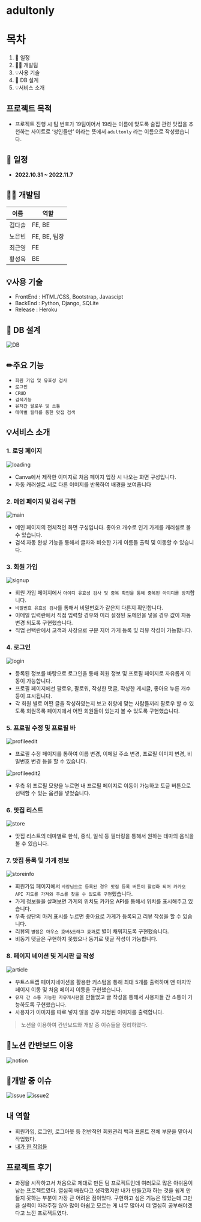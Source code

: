 # adultonly

# 목차

1. **📅** 일정
2. **🧑‍💻** 개발팀
3. 💡사용 기술
4. **🧩** DB 설계
5. 💡서비스 소개
   

## 프로젝트 목적

- 프로젝트 진행 시 팀 번호가 19팀이어서 19라는 이름에 맞도록 술집 관련 맛집을 추천하는 사이트로 ‘성인들만’ 이라는 뜻에서 `adultonly` 라는 이름으로 작성했습니다.
  

## **📅 일정**

- **2022.10.31 ~ 2022.11.7**
  

## **🧑‍💻 개발팀**

| 이름 | 역할 |
| --- | --- |
| 김다솔 | FE, BE |
| 노은빈 | FE, BE, 팀장 |
| 최근영 | FE |
| 황성욱 | BE |


## 💡사용 기술

- FrontEnd : HTML/CSS, Bootstrap, Javascipt
- BackEnd : Python, Django, SQLite
- Release : Heroku


## **🧩 DB 설계**

![DB](https://user-images.githubusercontent.com/108659935/217596883-5dcb0466-66d6-4387-af4f-f8ba48312b9c.png)


## ✏주요 기능

- `회원 가입 및 유효성 검사`
- `로그인`
- `CRUD`
- `검색기능`
- `유저간 팔로우 및 소통`
- `테마별 필터를 통한 맛집 검색`
  

## 💡서비스 소개

### 1. 로딩 페이지

![loading](https://user-images.githubusercontent.com/108659935/217586673-5d5e02bd-2e68-4f70-9a6e-01f5a94ae512.gif)

- Canva에서 제작한 이미지로 처음 페이지 입장 시 나오는 화면 구성입니다.
- 자동 캐러셀로 서로 다른 이미지를 반복하여 배경을 보여줍니다

### 2. 메인 페이지 및 검색 구현

![main](https://user-images.githubusercontent.com/108659935/217594097-25b5d6a8-ecd0-4b8e-a681-8c2e880f50bc.gif)

- 메인 페이지의 전체적인 화면 구성입니다. 좋아요 개수로 인기 가게를 캐러셀로 볼 수 있습니다.
- 검색 자동 완성 기능을 통해서 글자와 비슷한 가게 이름들 출력 및 이동할 수 있습니다.

### 3. 회원 가입

![signup](https://user-images.githubusercontent.com/108659935/217587538-ef4bfaa2-b2e2-4826-ba09-1d87a4f86e79.gif)

- 회원 가입 페이지에서 `아이디 유효성 검사 및 중복 확인을 통해 중복된 아이디를 방지`합니다.
- `비밀번호 유효성 검사`를 통해서 비밀번호가 같은지 다른지 확인합니다.
- 이메일 입력란에서 직접 입력할 경우와 미리 설정된 도메인을 넣을 경우 값이 자동 변경 되도록 구현했습니다.
- 직업 선택란에서 고객과 사장으로 구분 지어 가게 등록 및 리뷰 작성이 가능합니다.

### 4. 로그인

![login](https://user-images.githubusercontent.com/108659935/217589139-52d912eb-3705-4050-a84b-70e88d3fc14f.gif)

- 등록된 정보를 바탕으로 로그인을 통해 회원 정보 및 프로필 페이지로 자유롭게 이동이 가능합니다.
- 프로필 페이지에선 팔로우, 팔로워, 작성한 댓글, 작성한 게시글, 좋아요 누른 개수 등이 표시됩니다.
- 각 회원 별로 어떤 글을 작성하였는지 보고 취향에 맞는 사람들끼리 팔로우 할 수 있도록 회원목록 페이지에서 어떤 회원들이 있는지 볼 수 있도록 구현했습니다.

### 5. 프로필 수정 및 프로필 바

![profileedit](https://user-images.githubusercontent.com/108659935/217590511-12df0261-4774-4e70-8f3e-c5b49b103705.gif)

- 프로필 수정 페이지를 통하여 이름 변경, 이메일 주소 변경, 프로필 이미지 변경, 비밀번호 변경 등을 할 수 있습니다.

![profileedit2](https://user-images.githubusercontent.com/108659935/217591107-68a95987-8096-4d63-80cc-63d5a322bc57.gif)

- 우측 위 프로필 모양을 누르면 내 프로필 페이지로 이동이 가능하고 토글 버튼으로 선택할 수 있는 옵션을 넣었습니다.

### 6. 맛집 리스트

![store](https://user-images.githubusercontent.com/108659935/217591594-36fbf6fd-1925-4bd1-8996-ab96bc68de71.gif)

- 맛집 리스트의 테마별로 한식, 중식, 일식 등 필터링을 통해서 원하는 테마의 음식을 볼 수 있습니다.

### 7. 맛집 등록 및 가게 정보

![storeinfo](https://user-images.githubusercontent.com/108659935/217593248-b9c4dc9f-93f8-4c1f-b1dd-235cb95850e7.gif)

- 회원가입 페이지에서 `사장님으로 등록된 경우 맛집 등록 버튼이 활성화 되며 카카오 API 지도를 가져와 주소를 찾을 수 있도록 구현`했습니다.
- 가게 정보들을 살펴보면 가게의 위치도 카카오 API를 통해서 위치를 표시해주고 있습니다.
- 우측 상단의 마커 표시를 누르면 좋아요로 가게가 등록되고 리뷰 작성을 할 수 있습니다.
- 리뷰의 `별점은 마우스 호버&드래그 효과`로 별이 채워지도록 구현했습니다.
- 비동기 댓글은 구현하지 못했으나 동기로 댓글 작성이 가능합니다.

### 8. 페이지 네이션 및 게시판 글 작성

![article](https://user-images.githubusercontent.com/108659935/217595046-6999d8a0-a31f-4b2a-8033-06fea592b91f.gif)

- 부트스트랩 페이지네이션을 활용한 커스텀을 통해 최대 5개를 출력하며 맨 마지막 페이지 이동 및 처음 페이지 이동을 구현했습니다.
- `유저 간 소통 가능한 자유게시판`을 만들었고 글 작성을 통해서 사용자들 간 소통이 가능하도록 구현했습니다.
- 사용자가 이미지를 따로 넣지 않을 경우 지정된 이미지를 출력합니다.


> 노션을 이용하여 칸반보드와 개발 중 이슈들을 정리하였다.
## 📔**노션 칸반보드 이용**

![notion](https://user-images.githubusercontent.com/108659935/217596073-b336326c-f450-41de-8b6d-de384f7c07d1.png)


## 🧨개발 중 이슈

![issue](https://user-images.githubusercontent.com/108659935/217596245-96092ae5-46ce-4455-8813-f0fd5c00f6dc.png)
![issue2](https://user-images.githubusercontent.com/108659935/217596316-c16cd03f-d6f6-470b-8db5-d7d5d3550fef.png)

## 내 역할
- 회원가입, 로그인, 로그아웃 등 전반적인 회원관리 백과 프론트 전체 부분을 맡아서 작업했다.
- [내가 한 작업들](https://github.com/rhoeunbin/adultonly/pulls?q=is%3Apr+author%3Arhoeunbin)

## 프로젝트 후기
- 과정을 시작하고서 처음으로 제대로 만든 팀 프로젝트인데 여러모로 많은 아쉬움이 남는 프로젝트였다. 열심히 배웠다고 생각했지만 내가 만들고자 하는 것을 쉽게 만들지 못하는 부분이 가장 큰 어려운 점이었다. 구현하고 싶은 기능은 많았는데 그만큼 실력이 따라주질 않아 많이 아쉽고 모르는 게 너무 많아서 더 열심히 공부해야겠다고 느낀 프로젝트였다.
